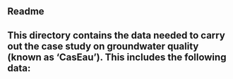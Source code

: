 ## Readme
This directory contains the data needed to carry out the case study on groundwater quality (known as ‘CasEau’). This includes the following data:
- 
